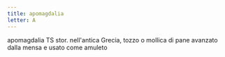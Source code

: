 ```yaml
---
title: apomagdalia
letter: A
---
```

apomagdalia TS stor. nell'antica Grecia, tozzo o mollica di pane avanzato dalla mensa e usato come amuleto